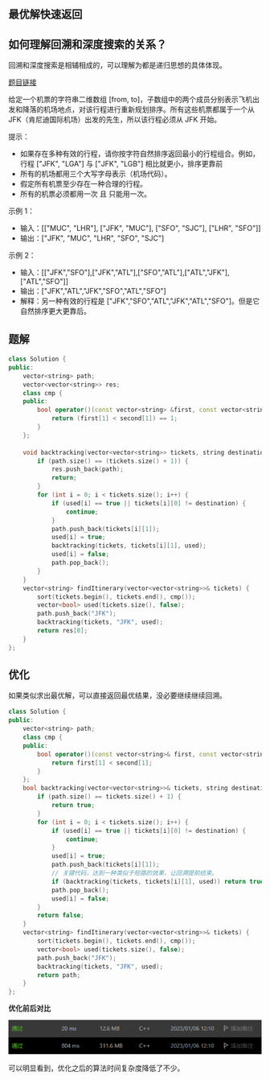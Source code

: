 ## 最优解快速返回

## 如何理解回溯和深度搜索的关系？

回溯和深度搜索是相辅相成的，可以理解为都是递归思想的具体体现。

[题目链接](https://leetcode.cn/problems/reconstruct-itinerary/)

给定一个机票的字符串二维数组 [from, to]，子数组中的两个成员分别表示飞机出发和降落的机场地点，对该行程进行重新规划排序。所有这些机票都属于一个从 JFK（肯尼迪国际机场）出发的先生，所以该行程必须从 JFK 开始。

提示：

* 如果存在多种有效的行程，请你按字符自然排序返回最小的行程组合。例如，行程 ["JFK", "LGA"] 与 ["JFK", "LGB"] 相比就更小，排序更靠前
* 所有的机场都用三个大写字母表示（机场代码）。
* 假定所有机票至少存在一种合理的行程。
* 所有的机票必须都用一次 且 只能用一次。

示例 1：

* 输入：[["MUC", "LHR"], ["JFK", "MUC"], ["SFO", "SJC"], ["LHR", "SFO"]]
* 输出：["JFK", "MUC", "LHR", "SFO", "SJC"]

示例 2：

* 输入：[["JFK","SFO"],["JFK","ATL"],["SFO","ATL"],["ATL","JFK"],["ATL","SFO"]]
* 输出：["JFK","ATL","JFK","SFO","ATL","SFO"]
* 解释：另一种有效的行程是 ["JFK","SFO","ATL","JFK","ATL","SFO"]。但是它自然排序更大更靠后。

## 题解

```cpp
class Solution {
public:
    vector<string> path;
    vector<vector<string>> res;
    class cmp {
    public:
        bool operator()(const vector<string> &first, const vector<string> &second) const {
            return (first[1] < second[1]) == 1;
        }
    };

    void backtracking(vector<vector<string>> tickets, string destination, vector<bool> used) {
        if (path.size() == (tickets.size() + 1)) {
            res.push_back(path);
            return;
        }
        for (int i = 0; i < tickets.size(); i++) {
            if (used[i] == true || tickets[i][0] != destination) {
                continue;
            }
            path.push_back(tickets[i][1]);
            used[i] = true;
            backtracking(tickets, tickets[i][1], used);
            used[i] = false;
            path.pop_back();
        }
    }
    vector<string> findItinerary(vector<vector<string>>& tickets) {
        sort(tickets.begin(), tickets.end(), cmp());
        vector<bool> used(tickets.size(), false);
        path.push_back("JFK");
        backtracking(tickets, "JFK", used);
        return res[0];
    }
};
```

## 优化

如果类似求出最优解，可以直接返回最优结果，没必要继续继续回溯。

```cpp
class Solution {
public:
    vector<string> path;
    class cmp {
    public:
        bool operator()(const vector<string>& first, const vector<string>& second) const {
            return first[1] < second[1];
        }
    };
    bool backtracking(vector<vector<string>>& tickets, string destination, vector<bool>& used) {
        if (path.size() == tickets.size() + 1) {
            return true;
        }
        for (int i = 0; i < tickets.size(); i++) {
            if (used[i] == true || tickets[i][0] != destination) {
                continue;
            }
            used[i] = true;
            path.push_back(tickets[i][1]);
            // 关键代码，达到一种类似于短路的效果，让回溯提前结束。
            if (backtracking(tickets, tickets[i][1], used)) return true;
            path.pop_back();
            used[i] = false;
        }
        return false;
    }
    vector<string> findItinerary(vector<vector<string>>& tickets) {
        sort(tickets.begin(), tickets.end(), cmp());
        vector<bool> used(tickets.size(), false);
        path.push_back("JFK");
        backtracking(tickets, "JFK", used);
        return path;
    }
};
```

**优化前后对比**

![对比](assets/Snipaste_2023-01-06_19-29-13.png)

可以明显看到，优化之后的算法时间复杂度降低了不少。
